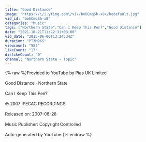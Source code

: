 ```yaml
---
title: "Good Distance"
image: "https:\/\/i.ytimg.com\/vi\/bo6CmqSh-x8\/hqdefault.jpg"
vid_id: "bo6CmqSh-x8"
categories: "Music"
tags: ["Northern State","Can I Keep This Pen?","Good Distance"]
date: "2021-10-21T11:22:31+03:00"
vid_date: "2015-06-06T13:24:34Z"
duration: "PT3M26S"
viewcount: "583"
likeCount: "17"
dislikeCount: "0"
channel: "Northern State - Topic"
---
```

{% raw %}Provided to YouTube by Pias UK Limited<br /><br />Good Distance · Northern State<br /><br />Can I Keep This Pen?<br /><br />℗ 2007 IPECAC RECORDINGS<br /><br />Released on: 2007-08-28<br /><br />Music Publisher: Copyright Controlled<br /><br />Auto-generated by YouTube.{% endraw %}
